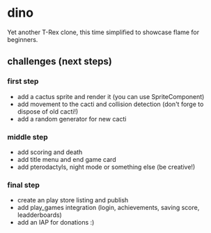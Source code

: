 # dino

Yet another T-Rex clone, this time simplified to showcase flame for beginners.

## challenges (next steps)

### first step
 * add a cactus sprite and render it (you can use SpriteComponent)
 * add movement to the cacti and collision detection (don't forge to dispose of old cacti!)
 * add a random generator for new cacti

### middle step
 * add scoring and death
 * add title menu and end game card
 * add pterodactyls, night mode or something else (be creative!)

### final step
 * create an play store listing and publish
 * add play_games integration (login, achievements, saving score, leadderboards)
 * add an IAP for donations :)
